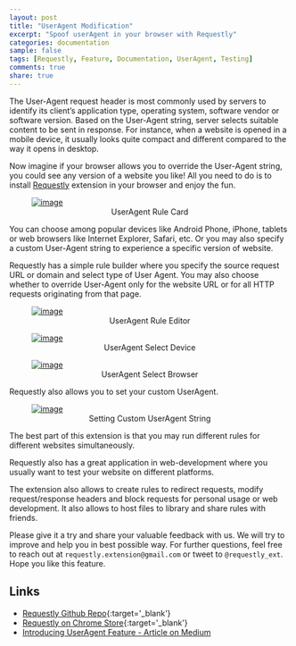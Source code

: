 ```yaml
---
layout: post
title: "UserAgent Modification"
excerpt: "Spoof userAgent in your browser with Requestly"
categories: documentation
sample: false
tags: [Requestly, Feature, Documentation, UserAgent, Testing]
comments: true
share: true
---
```


The User-Agent request header is most commonly used by servers to identify its client’s application type, 
operating system, software vendor or software version. Based on the User-Agent string, 
server selects suitable content to be sent in response. 
For instance, when a website is opened in a mobile device, 
it usually looks quite compact and different compared to the way it opens in desktop.

Now imagine if your browser allows you to override the User-Agent string, you could see any version of a website you like!
All you need to do is to install [Requestly](http://www.requestly.in/) extension in your browser and enjoy the fun.

<figure>
  <a href="{{ site.baseurl }}/images/documentation/introducing-useragent/useragent-card-highlighted.jpeg">
  	<img src="{{ site.baseurl }}/images/documentation/introducing-useragent/useragent-card-highlighted.jpeg" alt="image">
  </a>
  <figcaption><center>UserAgent Rule Card</center></figcaption>
</figure>

You can choose among popular devices like Android Phone, iPhone, tablets or web browsers like Internet Explorer, Safari, etc. 
Or you may also specify a custom User-Agent string to experience a specific version of website.

Requestly has a simple rule builder where you specify the source request URL or domain and select type of User Agent. 
You may also choose whether to override User-Agent only for the website URL or for all HTTP requests originating from that page.

<figure>
  <a href="{{ site.baseurl }}/images/documentation/introducing-useragent/useragent-ruleeditor.jpeg">
  	<img src="{{ site.baseurl }}/images/documentation/introducing-useragent/useragent-ruleeditor.jpeg" alt="image">
  </a>
  <figcaption><center>UserAgent Rule Editor</center></figcaption>
</figure>

<figure>
  <a href="{{ site.baseurl }}/images/documentation/introducing-useragent/ua-selectdevice.jpeg">
  	<img src="{{ site.baseurl }}/images/documentation/introducing-useragent/ua-selectdevice.jpeg" alt="image">
  </a>
  <figcaption><center>UserAgent Select Device</center></figcaption>
</figure>

<figure>
  <a href="{{ site.baseurl }}/images/documentation/introducing-useragent/ua-selectbrowser.jpeg">
  	<img src="{{ site.baseurl }}/images/documentation/introducing-useragent/ua-selectbrowser.jpeg" alt="image">
  </a>
  <figcaption><center>UserAgent Select Browser</center></figcaption>
</figure>

Requestly also allows you to set your custom UserAgent.

<figure>
  <a href="{{ site.baseurl }}/images/documentation/introducing-useragent/ua-custom.jpeg">
  	<img src="{{ site.baseurl }}/images/documentation/introducing-useragent/ua-custom.jpeg" alt="image">
  </a>
  <figcaption><center>Setting Custom UserAgent String</center></figcaption>
</figure>

The best part of this extension is that you may run different rules for different websites simultaneously.

Requestly also has a great application in web-development where you usually want to test your website on different platforms.

The extension also allows to create rules to redirect requests, modify request/response headers and block requests for personal usage or web development. 
It also allows to host files to library and share rules with friends.

Please give it a try and share your valuable feedback with us. We will try to improve and help you in best possible way.
For further questions, feel free to reach out at `requestly.extension@gmail.com` or tweet to `@requestly_ext`. Hope you like this feature.

## Links
- [Requestly Github Repo](https://github.com/requestly/requestly-issues){:target='_blank'}
- [Requestly on Chrome Store](https://chrome.google.com/webstore/detail/requestly/mdnleldcmiljblolnjhpnblkcekpdkpa){:target='_blank'}
- [Introducing UserAgent Feature - Article on Medium](https://medium.com/@requestly_ext/switching-user-agent-in-browser-f57fcf42a4b5)
